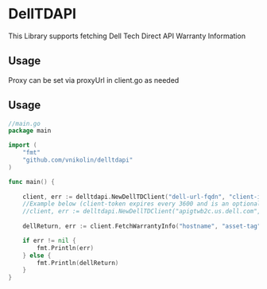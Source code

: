 <!--
Title: Dell Tech Direct Client API Go
Author: vnikolin
-->

# DellTDAPI

This Library supports fetching Dell Tech Direct API Warranty Information

## Usage

Proxy can be set via proxyUrl in client.go as needed

## Usage

```go
//main.go
package main

import (
	"fmt"
	"github.com/vnikolin/delltdapi"
)

func main() {
	
	client, err := delltdapi.NewDellTDClient("dell-url-fqdn", "client-id", "client-secret", "client-token")
	//Example below (client-token expires every 3600 and is an optional parameter):
	//client, err := delltdapi.NewDellTDClient("apigtwb2c.us.dell.com", "123456", "654321", "")
	
	dellReturn, err := client.FetchWarrantyInfo("hostname", "asset-tag")

	if err != nil {
		fmt.Println(err)
	} else {
		fmt.Println(dellReturn)
	}
}
```
